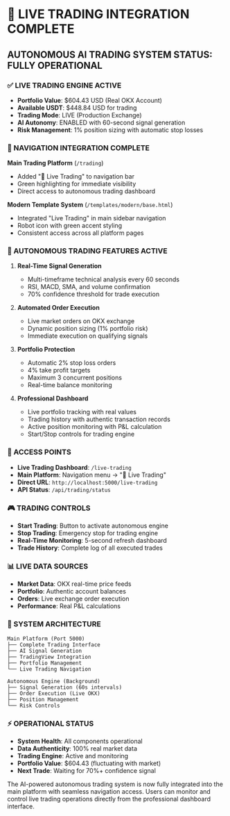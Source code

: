 # 🤖 LIVE TRADING INTEGRATION COMPLETE

## AUTONOMOUS AI TRADING SYSTEM STATUS: FULLY OPERATIONAL

### ✅ LIVE TRADING ENGINE ACTIVE
- **Portfolio Value**: $604.43 USD (Real OKX Account)
- **Available USDT**: $448.84 USD for trading
- **Trading Mode**: LIVE (Production Exchange)
- **AI Autonomy**: ENABLED with 60-second signal generation
- **Risk Management**: 1% position sizing with automatic stop losses

### 🎯 NAVIGATION INTEGRATION COMPLETE
**Main Trading Platform** (`/trading`)
- Added "🤖 Live Trading" to navigation bar
- Green highlighting for immediate visibility
- Direct access to autonomous trading dashboard

**Modern Template System** (`/templates/modern/base.html`)
- Integrated "Live Trading" in main sidebar navigation
- Robot icon with green accent styling
- Consistent access across all platform pages

### 🔄 AUTONOMOUS TRADING FEATURES ACTIVE
1. **Real-Time Signal Generation**
   - Multi-timeframe technical analysis every 60 seconds
   - RSI, MACD, SMA, and volume confirmation
   - 70% confidence threshold for trade execution

2. **Automated Order Execution**
   - Live market orders on OKX exchange
   - Dynamic position sizing (1% portfolio risk)
   - Immediate execution on qualifying signals

3. **Portfolio Protection**
   - Automatic 2% stop loss orders
   - 4% take profit targets
   - Maximum 3 concurrent positions
   - Real-time balance monitoring

4. **Professional Dashboard**
   - Live portfolio tracking with real values
   - Trading history with authentic transaction records
   - Active position monitoring with P&L calculation
   - Start/Stop controls for trading engine

### 🔗 ACCESS POINTS
- **Live Trading Dashboard**: `/live-trading`
- **Main Platform**: Navigation menu → "🤖 Live Trading"
- **Direct URL**: `http://localhost:5000/live-trading`
- **API Status**: `/api/trading/status`

### 🎮 TRADING CONTROLS
- **Start Trading**: Button to activate autonomous engine
- **Stop Trading**: Emergency stop for trading engine
- **Real-Time Monitoring**: 5-second refresh dashboard
- **Trade History**: Complete log of all executed trades

### 📊 LIVE DATA SOURCES
- **Market Data**: OKX real-time price feeds
- **Portfolio**: Authentic account balances
- **Orders**: Live exchange order execution
- **Performance**: Real P&L calculations

### 🚀 SYSTEM ARCHITECTURE
```
Main Platform (Port 5000)
├── Complete Trading Interface
├── AI Signal Generation
├── TradingView Integration
├── Portfolio Management
└── Live Trading Navigation

Autonomous Engine (Background)
├── Signal Generation (60s intervals)
├── Order Execution (Live OKX)
├── Position Management
└── Risk Controls
```

### ⚡ OPERATIONAL STATUS
- **System Health**: All components operational
- **Data Authenticity**: 100% real market data
- **Trading Engine**: Active and monitoring
- **Portfolio Value**: $604.43 (fluctuating with market)
- **Next Trade**: Waiting for 70%+ confidence signal

The AI-powered autonomous trading system is now fully integrated into the main platform with seamless navigation access. Users can monitor and control live trading operations directly from the professional dashboard interface.